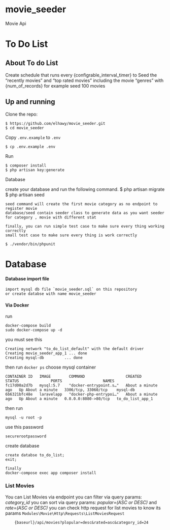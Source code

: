# movie_seeder
Movie Api
<p align="center"><h1>To Do List</h1></p>

## About To do List

Create schedule that runs every {configrable_interval_timer} to Seed the “recently
movies” and “top rated movies” including the movie “genres” with {num_of_records} for
example seed 100 movies


## Up and running
Clone the repo:
```
$ https://github.com/elhawy/movie_seeder.git
$ cd movie_seeder
```

Copy `.env.example` to `.env`
```
$ cp .env.example .env 
```
Run
```
$ composer install
$ php artisan key:generate
```
Database

create your database and run the following command.
$ php artisan migrate
$ php artisan seed
```
seed command will create the first movie category as no endpoint to register movie
database/seed contain seeder class to generate data as you want seeder for category , movie with different stat

finally, you can run simple test case to make sure every thing working correctly
small test case to make sure every thing is work correctly
```
`$ ./vendor/bin/phpunit`

# Database
#### Database import file
    import mysql db file `movie_seeder.sql` on this repository
    or create databse with name movie_seeder
#### Via Docker
run
```
docker-compose build
sudo docker-compose up -d
```
you must see this
``` 
Creating network "to_do_list_default" with the default driver
Creating movie_seeder_app_1 ... done
Creating mysql-db         ... done
```
then run
``` docker ps ```
choose mysql container
```
CONTAINER ID   IMAGE        COMMAND                  CREATED              STATUS              PORTS                  NAMES
fc17d00a2d7b   mysql:5.7    "docker-entrypoint.s…"   About a minute ago   Up About a minute   3306/tcp, 33060/tcp    mysql-db
6b6321bfc48e   laravelapp   "docker-php-entrypoi…"   About a minute ago   Up About a minute   0.0.0.0:8080->80/tcp   to_do_list_app_1

```
then run
``` 
mysql -u root -p
```
use this password
``` 
securerootpassword
```
create database
```
create databse to_do_list;
exit;  
```
```
finally
docker-compose exec app composer install
```

### List Movies
You can List Movies via endpoint 
you can filter via query params: *category_id* 
you can sort via query params: *popular=(ASC or DESC)*  and *rate=(ASC or DESC)*
you can check http request for list movies to know its params `Modules\Movie\Http\Requests\ListMoviesRequest`
```
    {baseurl}/api/movies?plopular=desc&rated=asc&category_id=24
```